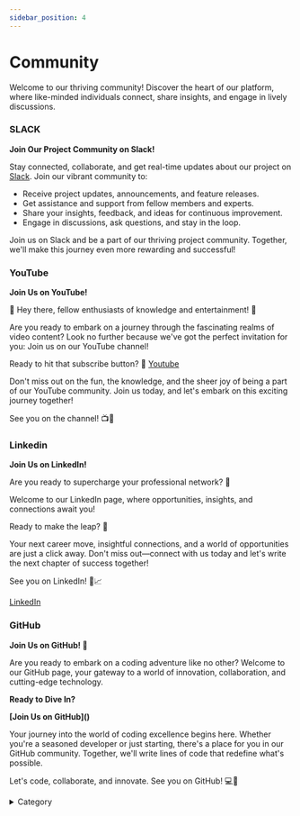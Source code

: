 ```yaml
---
sidebar_position: 4
---
```




# Community

Welcome to our thriving community! Discover the heart of our platform, where like-minded individuals connect, share insights, and engage in lively discussions.



### SLACK

**Join Our Project Community on Slack!**

Stay connected, collaborate, and get real-time updates about our project on [Slack](https://app.slack.com/client/T04QS32JX6E/C04QKEWE146). Join our vibrant community to:
<ul class="square">
<li> Receive project updates, announcements, and feature releases.</li>
<li>Get assistance and support from fellow members and experts.</li>
<li>Share your insights, feedback, and ideas for continuous improvement.</li>
<li>Engage in discussions, ask questions, and stay in the loop.</li>
</ul>
Join us on Slack and be a part of our thriving project community. Together, we'll make this journey even more rewarding and successful!



### YouTube



**Join Us on YouTube!**

🎉 Hey there, fellow enthusiasts of knowledge and entertainment! 🎥

Are you ready to embark on a journey through the fascinating realms of video content? Look no further because we've got the perfect invitation for you: Join us on our YouTube channel!

Ready to hit that subscribe button? 🚀
[Youtube](https://www.youtube.com/@scaleinfinite)

Don't miss out on the fun, the knowledge, and the sheer joy of being a part of our YouTube community. Join us today, and let's embark on this exciting journey together!

See you on the channel! 📺👋

### Linkedin



**Join Us on LinkedIn!**

Are you ready to supercharge your professional network? 🚀

Welcome to our LinkedIn page, where opportunities, insights, and connections await you!

Ready to make the leap? 🌟


Your next career move, insightful connections, and a world of opportunities are just a click away. Don't miss out—connect with us today and let's write the next chapter of success together!

See you on LinkedIn! 👥📈

[LinkedIn](https://www.linkedin.com/company/scaleinfinite/about/)

### GitHub



**Join Us on GitHub! 🚀**

Are you ready to embark on a coding adventure like no other? Welcome to our GitHub page, your gateway to a world of innovation, collaboration, and cutting-edge technology.



**Ready to Dive In?**

**\[Join Us on GitHub]\()**

Your journey into the world of coding excellence begins here. Whether you're a seasoned developer or just starting, there's a place for you in our GitHub community. Together, we'll write lines of code that redefine what's possible.

Let's code, collaborate, and innovate. See you on GitHub! 💻🌟

<details>

<summary>Category</summary>

Kubernetes, cloud computing, DevOps, cloud services, hosting platform, container orchestration, cloud infrastructure, cloud deployment, cloud management, cloud technology, cloud solutions&#x20;

</details>



